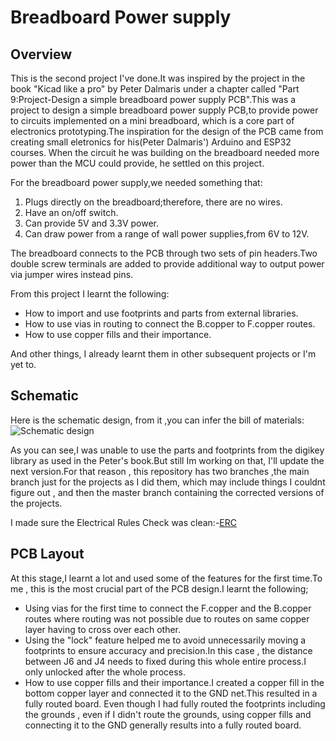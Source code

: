 # Breadboard Power supply
## Overview
This is the second project I've done.It was inspired by the project in the book "Kicad like a pro" by Peter Dalmaris under a chapter called "Part 9:Project-Design a simple breadboard power supply PCB".This was a project to design a simple breadboard power supply PCB,to provide power to circuits implemented on a mini breadboard, which is a core part of electronics prototyping.The inspiration for the design of the PCB came from creating small eletronics for his(Peter Dalmaris') Arduino and ESP32 courses. When the circuit he was building on the breadboard needed more power than the MCU could provide, he settled on this project.

 For the breadboard power supply,we needed something that:
 1. Plugs directly on the breadboard;therefore, there are no wires.
 2. Have an on/off switch.
 3. Can provide 5V and 3.3V power.
 4. Can draw power from a range of wall power supplies,from 6V to 12V.

 The breadboard connects to the PCB through two sets of pin headers.Two double screw terminals are added to provide additional way to output power via jumper wires instead pins.

 From this project I learnt the following: 
 - How to import and use footprints and parts from external libraries.
 - How to use vias in routing to connect the B.copper to F.copper routes.
 - How to use copper fills and their importance.

 And other things, I already learnt them in other subsequent projects or I'm yet to.
## Schematic
Here is the schematic design, from it ,you can infer the bill of materials:
![Schematic design](https:/photo)

As you can see,I was unable to use the parts and footprints from the digikey library as used in the Peter's book.But still Im working on that, I'll update the next version.For that reason , this repository has two branches ,the main branch just for the projects as I did them, which may include things I couldnt figure out , and then the master branch containing the corrected versions of the projects.

I made sure the Electrical Rules Check was clean:-[ERC](HTTPS )

 ## PCB Layout 
 At this stage,I learnt a lot and used some of the features for the first time.To me , this is the most crucial part of the PCB design.I learnt the following;
 - Using vias for the first time to connect the F.copper and the B.copper routes where routing was not possible due to routes on same copper layer having to cross over each other.
 - Using the "lock" feature helped me to avoid unnecessarily moving a footprints to ensure accuracy and precision.In this case , the distance between J6 and J4 needs to fixed during this whole entire process.I only unlocked after the whole process.
 - How to use copper fills and their importance.I created a 
copper fill in the bottom copper layer and connected it to the GND net.This resulted in a fully routed board. Even though I had fully routed the footprints including the grounds , even if I  didn't route the grounds, using copper fills and connecting it to the GND generally results into a fully routed board.
